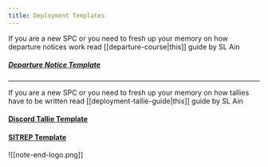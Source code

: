 ```yaml
---
title: Deployment Templates
---
```

If you are a new SPC or you need to fresh up your memory on how departure notices work read [[departure-course|this]] guide by SL Ain
##### [Departure Notice Template](https://docs.google.com/document/d/1G3umddfzhHo8ixbjB-J_Vra--L6qQhL3p7E8dxr4XFQ/edit)

***

If you are a new SPC or you need to fresh up your memory on how tallies have to be written read [[deployment-tallie-guide|this]] guide by SL Ain
#### [Discord Tallie Template](https://docs.google.com/document/d/1Sn6gsPAzKgqqhBUZ6ydYEjyEe58B2_G7Tesu7nAVKGQ/edit)


#### [SITREP Template](https://docs.google.com/document/d/1IPiCtU78nrcTSjW3I0opihXJJ-27UbJA43dMKsThyA0/edit)


![[note-end-logo.png]]